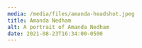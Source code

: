 ```yaml
---
media: /media/files/amanda-headshot.jpeg
title: Amanda Nedham
alt: A portrait of Amanda Nedham
date: 2021-08-23T16:34:00-0500
---
```

